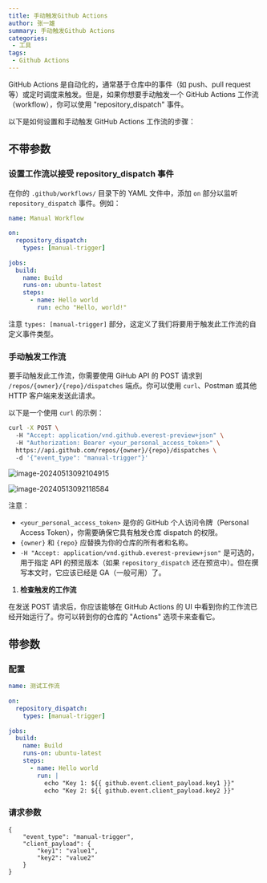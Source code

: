 ```yaml
---
title: 手动触发Github Actions
author: 张一雄
summary: 手动触发Github Actions
categories:
 - 工具
tags:
 - Github Actions
---
```




GitHub Actions 是自动化的，通常基于仓库中的事件（如 push、pull request 等）或定时调度来触发。但是，如果你想要手动触发一个 GitHub Actions 工作流（workflow），你可以使用 "repository_dispatch" 事件。

以下是如何设置和手动触发 GitHub Actions 工作流的步骤：

## 不带参数

### 设置工作流以接受 repository_dispatch 事件

在你的 `.github/workflows/` 目录下的 YAML 文件中，添加 `on` 部分以监听 `repository_dispatch` 事件。例如：

```yaml
name: Manual Workflow  
  
on:  
  repository_dispatch:  
    types: [manual-trigger]  
  
jobs:  
  build:  
    name: Build  
    runs-on: ubuntu-latest  
    steps:  
      - name: Hello world  
        run: echo "Hello, world!"
```

注意 `types: [manual-trigger]` 部分，这定义了我们将要用于触发此工作流的自定义事件类型。

### 手动触发工作流

要手动触发此工作流，你需要使用 GiHub API 的 POST 请求到 `/repos/{owner}/{repo}/dispatches` 端点。你可以使用 `curl`、Postman 或其他 HTTP 客户端来发送此请求。

以下是一个使用 `curl` 的示例：

```bash
curl -X POST \  
  -H "Accept: application/vnd.github.everest-preview+json" \  
  -H "Authorization: Bearer <your_personal_access_token>" \  
  https://api.github.com/repos/{owner}/{repo}/dispatches \  
  -d '{"event_type": "manual-trigger"}'
```

![image-20240513092104915](https://img.myfox.fun/img/20240513092107.png)

![image-20240513092118584](https://img.myfox.fun/img/20240513092120.png)

注意：

- `<your_personal_access_token>` 是你的 GitHub 个人访问令牌（Personal Access Token），你需要确保它具有触发仓库 dispatch 的权限。
- `{owner}` 和 `{repo}` 应替换为你的仓库的所有者和名称。
- `-H "Accept: application/vnd.github.everest-preview+json"` 是可选的，用于指定 API 的预览版本（如果 `repository_dispatch` 还在预览中）。但在撰写本文时，它应该已经是 GA（一般可用）了。

1. **检查触发的工作流**

在发送 POST 请求后，你应该能够在 GitHub Actions 的 UI 中看到你的工作流已经开始运行了。你可以转到你的仓库的 "Actions" 选项卡来查看它。

## 带参数

### 配置

```yml
name: 测试工作流
  
on:  
  repository_dispatch:  
    types: [manual-trigger]
  
jobs:  
  build:  
    name: Build  
    runs-on: ubuntu-latest  
    steps:  
      - name: Hello world  
        run: |  
          echo "Key 1: ${{ github.event.client_payload.key1 }}"  
          echo "Key 2: ${{ github.event.client_payload.key2 }}"
```

### 请求参数

```
{
    "event_type": "manual-trigger",
    "client_payload": {
        "key1": "value1",
        "key2": "value2"
    }
}
```
